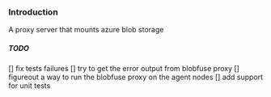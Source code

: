 ### Introduction

A proxy server that mounts azure blob storage

##### TODO
[] fix tests failures
[] try to get the error output from blobfuse proxy
[] figureout a way to run the blobfuse proxy on the agent nodes
[] add support for unit tests
